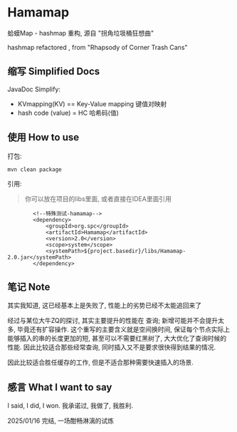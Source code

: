 # Hamamap

蛤蟆Map - hashmap 重构, 源自 "拐角垃圾桶狂想曲"

hashmap refactored , from "Rhapsody of Corner Trash Cans"

## 缩写 Simplified Docs

JavaDoc Simplify:

- KVmapping(KV) == Key-Value mapping 键值对映射
- hash code (value) = HC 哈希码(值)

## 使用 How to use

打包:

```shell
mvn clean package
```

引用:
> 你可以放在项目的libs里面, 或者直接在IDEA里面引用

```mvn
        <!--特殊测试-hamamap-->
        <dependency>
            <groupId>org.spc</groupId>
            <artifactId>Hamamap</artifactId>
            <version>2.0</version>
            <scope>system</scope>
            <systemPath>${project.basedir}/libs/Hamamap-2.0.jar</systemPath>
        </dependency>
```

## 笔记 Note

其实我知道, 这已经基本上是失败了, 性能上的劣势已经不太能追回来了

经过与某位大牛ZQ的探讨, 其实主要提升的性能在 查询; 新增可能并不会提升太多, 毕竟还有扩容操作.
这个重写的主要含义就是空间换时间, 保证每个节点实际上能够插入的串的长度更加的短, 甚至可以不需要红黑树了, 大大优化了查询时候的性能. 因此比较适合那些经常查询, 同时插入又不是要求很快得到结果的情况.

因此比较适合胜任缓存的工作, 但是不适合那种需要快速插入的场景.

## 感言 What I want to say

I said, I did, I won. 我承诺过, 我做了, 我胜利.

2025/01/16 完结, 一场酣畅淋漓的试炼
